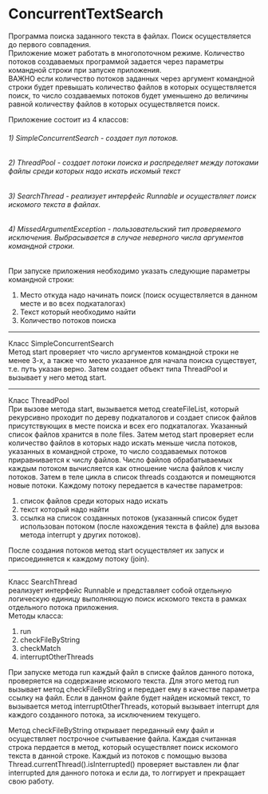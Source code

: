 # ConcurrentTextSearch
Программа поиска заданного текста в файлах. Поиск осуществляется до первого совпадения.<br>
Приложение может работать в многопоточном режиме. Количество потоков создаваемых программой задается через параметры командной строки при запуске приложения.<br> ВАЖНО если количество потоков заданных через аргумент командной строки будет превышать количество файлов в которых осуществляется поиск, то число создаваемых потоков будет уменьшено до величины равной количеству файлов в которых осуществляется поиск.

Приложение состоит из 4 классов:<br>
###### 1) SimpleConcurrentSearch - создает пул потоков.
###### 2) ThreadPool - создает потоки поиска и распределяет между потоками файлы среди которых надо искать искомый текст
###### 3) SearchThread - реализует интерфейс Runnable и осуществляет поиск искомого текста в файлах.
###### 4) MissedArgumentException - пользовательский тип проверяемого исключения. Выбрасывается в случае неверного числа аргументов командной строки.

При запуске приложения необходимо указать следующие параметры командной строки:<br>
1. Место откуда надо начинать поиск (поиск осуществляется в данном месте и во всех подкаталогах)<br>
2. Текст который необходимо найти<br>
3. Количество потоков поиска<br>

---

Класс SimpleConcurrentSearch<br>
Метод start проверяет что число аргументов командной строки не менее 3-х, а также что место указанное для начала поиска существует, т.е. путь указан верно. Затем создает объект типа ThreadPool и вызывает у него метод start.

---

Класс ThreadPool<br>
При вызове метода start, вызывается метод createFileList, который рекурсивно проходит по дереву подкаталогов и создает список файлов присутствующих в месте поиска и всех его подкаталогах. Указанный список файлов хранится в поле files. Затем метод start проверяет если количество файлов в которых надо искать меньше числа потоков, указанных в командной строке, то число создаваемых потоков приравнивается к числу файлов. 
Число файлов обрабатываемых каждым потоком вычисляется как отношение числа файлов к числу потоков. Затем в теле цикла в список threads создаются и помещяются новые потоки. 
Каждому потоку передается в качестве параметров:<br> 
1) список файлов среди которых надо искать<br> 
2) текст который надо найти<br>
3) ссылка на список созданных потоков (указанный список будет использован потоком (после нахождения текста в файле) для вызова метода interrupt у других потоков).<br> 

После создания потоков метод start осуществляет их запуск и присоединяется к каждому потоку (join).

---

Класс SearchThread<br> 
реализует интерфейс Runnable и представляет собой отдельную логическую единицу выполняющую поиск искомого текста в рамках отдельного потока приложения.<br>
Методы класса:<br>
1) run <br>
2) checkFileByString<br>
3) checkMatch<br>
4) interruptOtherThreads<br>

При запуске метода run каждый файл в списке файлов данного потока, проверяется на содержание искомого текста. Для этого метод run вызывает метод checkFileByString и передает ему в качестве параметра ссылку на файл. Если в данном файле будет найден искомый текст, то вызывается метод interruptOtherThreads, который вызывает interrupt для каждого созданного потока, за исключением текущего.

Метод checkFileByString открывает переданный ему файл и осуществляет построчное считываение файла. Каждая считанная строка пердается в метод, который осуществляет поиск искомого текста в данной строке.
Каждый из потоков с помощью вызова Thread.currentThread().isInterrupted() проверяет выставлен ли флаг interrupted для данного потока и если да, то логгирует и прекращает свою работу. 
